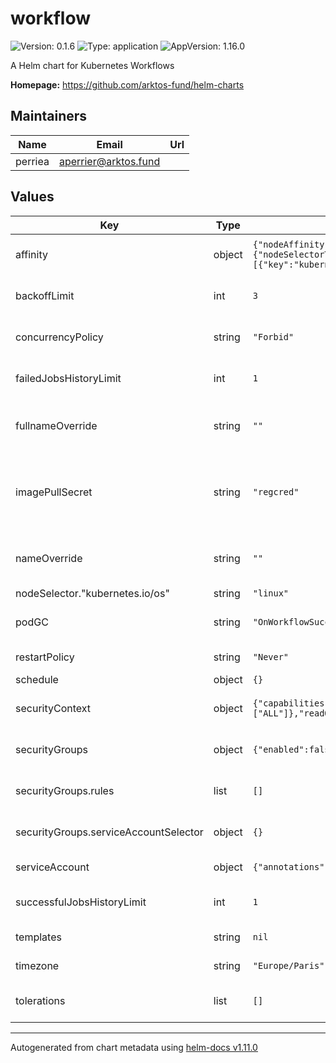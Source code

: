 # workflow

![Version: 0.1.6](https://img.shields.io/badge/Version-0.1.6-informational?style=flat-square) ![Type: application](https://img.shields.io/badge/Type-application-informational?style=flat-square) ![AppVersion: 1.16.0](https://img.shields.io/badge/AppVersion-1.16.0-informational?style=flat-square)

A Helm chart for Kubernetes Workflows

**Homepage:** <https://github.com/arktos-fund/helm-charts>

## Maintainers

| Name | Email | Url |
| ---- | ------ | --- |
| perriea | <aperrier@arktos.fund> |  |

## Values

| Key | Type | Default | Description |
|-----|------|---------|-------------|
| affinity | object | `{"nodeAffinity":{"requiredDuringSchedulingIgnoredDuringExecution":{"nodeSelectorTerms":[{"matchExpressions":[{"key":"kubernetes.io/arch","operator":"In","values":["arm64"]}]}]}}}` | affinity is an optional affinity to add to the container |
| backoffLimit | int | `3` | backoffLimit is the number of retries before considering the job failed |
| concurrencyPolicy | string | `"Forbid"` | concurrencyPolicy is the policy for handling concurrent jobs |
| failedJobsHistoryLimit | int | `1` | failedJobsHistoryLimit is the number of failed jobs to keep |
| fullnameOverride | string | `""` | fullnameOverride is an optional string to substitute for the full names of resources |
| imagePullSecret | string | `"regcred"` | imagePullSecrets is an optional list of references to secrets in the same namespace to use for pulling any of the images used by this Chart. |
| nameOverride | string | `""` | nameOverride is an optional string to substitute for the full names of resources |
| nodeSelector."kubernetes.io/os" | string | `"linux"` |  |
| podGC | string | `"OnWorkflowSuccess"` | podGC is the policy for handling pod garbage collection |
| restartPolicy | string | `"Never"` | restartPolicy is the policy for handling job failures |
| schedule | object | `{}` | schedule for workflow |
| securityContext | object | `{"capabilities":{"drop":["ALL"]},"readOnlyRootFilesystem":true,"runAsNonRoot":true,"runAsUser":1000}` | securityContext is an optional security context to add to the container |
| securityGroups | object | `{"enabled":false,"rules":[],"serviceAccountSelector":{}}` | securityGroups is an optional configuration for AWS security groups |
| securityGroups.rules | list | `[]` | rules is an optional list of rules to add to the security group |
| securityGroups.serviceAccountSelector | object | `{}` | serviceAccountSelector is an optional matchLabels to select the service account |
| serviceAccount | object | `{"annotations":{},"create":true,"extendedRole":false,"name":""}` | serviceAccount configuration |
| successfulJobsHistoryLimit | int | `1` | successfulJobsHistoryLimit is the number of successful jobs to keep |
| templates | string | `nil` | templates is a list of templates to run |
| timezone | string | `"Europe/Paris"` | timezone is the timezone to use for the schedule |
| tolerations | list | `[]` | tolerations is an optional list of tolerations to add to the container |

----------------------------------------------
Autogenerated from chart metadata using [helm-docs v1.11.0](https://github.com/norwoodj/helm-docs/releases/v1.11.0)
